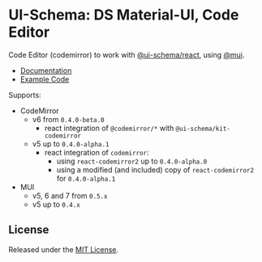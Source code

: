 # UI-Schema: DS Material-UI, Code Editor

Code Editor (codemirror) to work with [@ui-schema/react](https://github.com/ui-schema/ui-schema), using [@mui](https://github.com/mui-org/material-ui/).

- [Documentation](https://github.com/ui-schema/react-codemirror/blob/main/docs/material-code)
- [Example Code](https://github.com/ui-schema/react-codemirror/blob/main/packages/demo/src/pages/PageDemoWidget.tsx)

Supports:

- CodeMirror
    - v6 from `0.4.0-beta.0`
        - react integration of `@codemirror/*` with `@ui-schema/kit-codemirror`
    - v5 up to `0.4.0-alpha.1`
        - react integration of `codemirror`:
            - using `react-codemirror2` up to `0.4.0-alpha.0`
            - using a modified (and included) copy of `react-codemirror2` for `0.4.0-alpha.1`
- MUI
    - v5, 6 and 7 from `0.5.x`
    - v5 up to `0.4.x`

## License

Released under the [MIT License](https://github.com/ui-schema/react-codemirror/blob/main/LICENSE).
